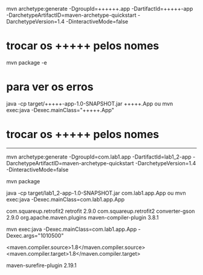 mvn archetype:generate -DgroupId=++++++.app -DartifactId=+++++-app -DarchetypeArtifactID=maven-archetype-quickstart -DarchetypeVersion=1.4 -DinteractiveMode=false
# trocar os +++++ pelos nomes

mvn package -e
# para ver os erros

java -cp target/+++++-app-1.0-SNAPSHOT.jar +++++.App
ou
mvn exec:java -Dexec.mainClass="+++++.App"
# trocar os +++++ pelos nomes  

-------------------------------------

mvn archetype:generate -DgroupId=com.lab1.app -DartifactId=lab1_2-app -DarchetypeArtifactID=maven-archetype-quickstart -DarchetypeVersion=1.4 -DinteractiveMode=false

mvn package

java -cp target/lab1_2-app-1.0-SNAPSHOT.jar com.lab1.app.App
ou
mvn exec:java -Dexec.mainClass=com.lab1.app.App

<dependency>
  <groupId>com.squareup.retrofit2</groupId>
  <artifactId>retrofit</artifactId>
  <version>2.9.0</version>
</dependency>
<dependency>
  <groupId>com.squareup.retrofit2</groupId>
  <artifactId>converter-gson</artifactId>
  <version>2.9.0</version>
</dependency>
<dependency>
  <groupId>org.apache.maven.plugins</groupId>
  <artifactId>maven-compiler-plugin</artifactId>
  <version>3.8.1</version>
</dependency>

mvn exec:java -Dexec.mainClass=com.lab1.app.App -Dexec.args="1010500"

<maven.compiler.source>1.8</maven.compiler.source>
<maven.compiler.target>1.8</maven.compiler.target>

<plugin>
  <artifactId>maven-surefire-plugin</artifactId>
  <version>2.19.1</version>
</plugin>
